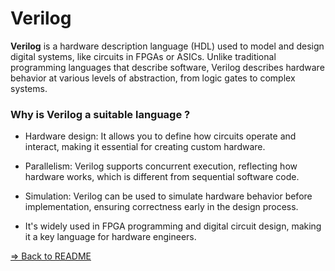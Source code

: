 # Verilog

**Verilog** is a hardware description language (HDL) used to model and design digital systems, like circuits in FPGAs or ASICs. Unlike traditional programming languages that describe software, Verilog describes hardware behavior at various levels of abstraction, from logic gates to complex systems.

### Why is Verilog a suitable language ?
- Hardware design: It allows you to define how circuits operate and interact, making it essential for creating custom hardware.

- Parallelism: Verilog supports concurrent execution, reflecting how hardware works, which is different from sequential software code.

- Simulation: Verilog can be used to simulate hardware behavior before implementation, ensuring correctness early in the design process.

- It's widely used in FPGA programming and digital circuit design, making it a key language for hardware engineers.


[=> Back to README](../../README.md)
